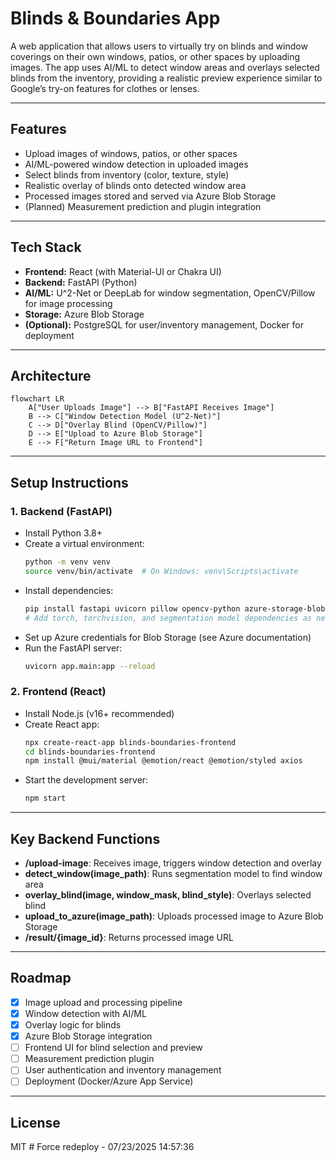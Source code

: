 # Blinds & Boundaries App

A web application that allows users to virtually try on blinds and window coverings on their own windows, patios, or other spaces by uploading images. The app uses AI/ML to detect window areas and overlays selected blinds from the inventory, providing a realistic preview experience similar to Google’s try-on features for clothes or lenses.

---

## Features
- Upload images of windows, patios, or other spaces
- AI/ML-powered window detection in uploaded images
- Select blinds from inventory (color, texture, style)
- Realistic overlay of blinds onto detected window area
- Processed images stored and served via Azure Blob Storage
- (Planned) Measurement prediction and plugin integration

---

## Tech Stack
- **Frontend:** React (with Material-UI or Chakra UI)
- **Backend:** FastAPI (Python)
- **AI/ML:** U^2-Net or DeepLab for window segmentation, OpenCV/Pillow for image processing
- **Storage:** Azure Blob Storage
- **(Optional):** PostgreSQL for user/inventory management, Docker for deployment

---

## Architecture

```mermaid
flowchart LR
    A["User Uploads Image"] --> B["FastAPI Receives Image"]
    B --> C["Window Detection Model (U^2-Net)"]
    C --> D["Overlay Blind (OpenCV/Pillow)"]
    D --> E["Upload to Azure Blob Storage"]
    E --> F["Return Image URL to Frontend"]
```

---

## Setup Instructions

### 1. Backend (FastAPI)
- Install Python 3.8+
- Create a virtual environment:
  ```bash
  python -m venv venv
  source venv/bin/activate  # On Windows: venv\Scripts\activate
  ```
- Install dependencies:
  ```bash
  pip install fastapi uvicorn pillow opencv-python azure-storage-blob
  # Add torch, torchvision, and segmentation model dependencies as needed
  ```
- Set up Azure credentials for Blob Storage (see Azure documentation)
- Run the FastAPI server:
  ```bash
  uvicorn app.main:app --reload
  ```

### 2. Frontend (React)
- Install Node.js (v16+ recommended)
- Create React app:
  ```bash
  npx create-react-app blinds-boundaries-frontend
  cd blinds-boundaries-frontend
  npm install @mui/material @emotion/react @emotion/styled axios
  ```
- Start the development server:
  ```bash
  npm start
  ```

---

## Key Backend Functions
- **/upload-image**: Receives image, triggers window detection and overlay
- **detect_window(image_path)**: Runs segmentation model to find window area
- **overlay_blind(image, window_mask, blind_style)**: Overlays selected blind
- **upload_to_azure(image_path)**: Uploads processed image to Azure Blob Storage
- **/result/{image_id}**: Returns processed image URL

---

## Roadmap
- [x] Image upload and processing pipeline
- [x] Window detection with AI/ML
- [x] Overlay logic for blinds
- [x] Azure Blob Storage integration
- [ ] Frontend UI for blind selection and preview
- [ ] Measurement prediction plugin
- [ ] User authentication and inventory management
- [ ] Deployment (Docker/Azure App Service)

---

## License
MIT #   F o r c e   r e d e p l o y   -   0 7 / 2 3 / 2 0 2 5   1 4 : 5 7 : 3 6  
 